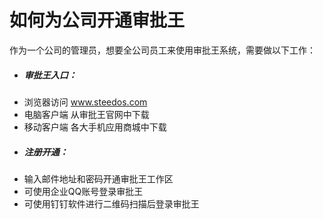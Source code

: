 # 如何为公司开通审批王

作为一个公司的管理员，想要全公司员工来使用审批王系统，需要做以下工作：

- ##### 审批王入口：
 - 浏览器访问 www.steedos.com
 - 电脑客户端 从审批王官网中下载
 - 移动客户端 各大手机应用商城中下载
- ##### 注册开通：
 - 输入邮件地址和密码开通审批王工作区
 - 可使用企业QQ账号登录审批王
 - 可使用钉钉软件进行二维码扫描后登录审批王

